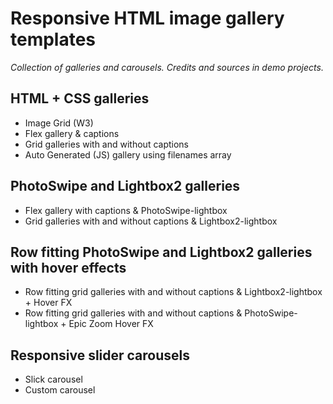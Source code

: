 # Responsive HTML image gallery templates
*Collection of galleries and carousels.*
*Credits and sources in demo projects.*

## HTML + CSS galleries
- Image Grid (W3)
- Flex gallery & captions
- Grid galleries with and without captions
- Auto Generated (JS) gallery using filenames array

## PhotoSwipe and Lightbox2 galleries
- Flex gallery with captions & PhotoSwipe-lightbox
- Grid galleries with and without captions & Lightbox2-lightbox

## Row fitting PhotoSwipe and Lightbox2 galleries with hover effects
- Row fitting grid galleries with and without captions & Lightbox2-lightbox + Hover FX
- Row fitting grid galleries with and without captions & PhotoSwipe-lightbox + Epic Zoom Hover FX

## Responsive slider carousels
- Slick carousel
- Custom carousel
